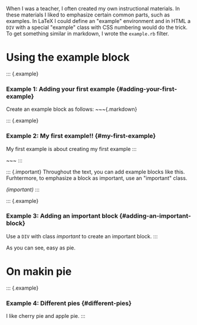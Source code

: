 When I was a teacher, I often created my own instructional materials. In
these materials I liked to emphasize certain common parts, such as
examples. In LaTeX I could define an "example" environment and in HTML a
`DIV` with a special "example" class with CSS numbering would do the
trick. To get something similar in markdown, I wrote the `example.rb`
filter.

Using the example block
=======================

::: {.example}
### Example 1: Adding your first example {#adding-your-first-example}

Create an example block as follows: \~\~\~{.markdown}

::: {.example}
### Example 2: My first example!! {#my-first-example}

My first example is about creating my first example
:::

\~\~\~
:::

::: {.important}
Throughout the text, you can add example blocks like this. Furhtermore,
to emphasize a block as important, use an "important" class.

*(important)*
:::

::: {.example}
### Example 3: Adding an important block {#adding-an-important-block}

Use a `DIV` with class *important* to create an important block.
:::

As you can see, easy as pie.

On makin pie
============

::: {.example}
### Example 4: Different pies {#different-pies}

I like cherry pie and apple pie.
:::
